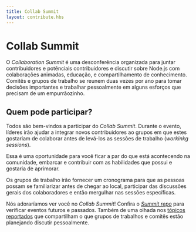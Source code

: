 ```yaml
---
title: Collab Summit
layout: contribute.hbs
---
```


# Collab Summit

O _Collaboration Summit_ é uma desconferência organizada para juntar contribuidores e
potênciais contribuidores e discutir sobre Node.js com colaborações animadas, educação,
e compartilhamento de conhecimento. Comitês e grupos de trabalho se reunem duas vezes
por ano para tomar decisões importantes e trabalhar pessoalmente em alguns esforços que
precisam de um empurrãozinho.

## Quem pode participar?

Todos são bem-vindos a participar do _Collab Summit_. Durante o evento, líderes irão
ajudar a integrar novos contribuidores ao grupos em que estes gostariam de colaborar
antes de levá-los as sessões de trabalho (_workinkg sessions_).

Essa é uma oportunidade para você ficar a par do que está acontecendo na comunidade,
embarcar e contribuir com as habilidades que possui e gostaria de aprimorar.

Os grupos de trabalho irão fornecer um cronograma para que as pessoas possam se familiarizar
antes de chegar ao local, participar das discussões gerais dos colaboradores e então
mergulhar nas sessões específicas.

Nós adoraríamos ver você no _Collab Summit_! Confira o [_Summit repo_](https://github.com/nodejs/summit)
para verificar eventos futuros e passados. Também de uma olhada nos [tópicos reportados](https://github.com/nodejs/summit/issues)
que compartilham o que grupos de trabalhos e comitês estão planejando discutir pessoalmente.
